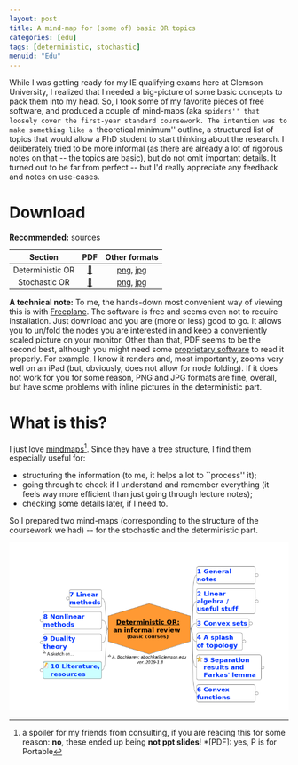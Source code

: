 ```yaml
---
layout: post
title: A mind-map for (some of) basic OR topics
categories: [edu]
tags: [deterministic, stochastic]
menuid: "Edu"
---
```

While I was getting ready for my IE qualifying exams here at Clemson University, I realized that I needed a big-picture of some basic concepts to pack them into my head. So, I took some of my favorite pieces of free software, and produced a couple of mind-maps (aka ``spiders'' that loosely cover the first-year standard coursework. The intention was to make something like a ``theoretical minimum'' outline, a structured list of topics that would allow a PhD student to start thinking about the research. I deliberately tried to be more informal (as there are already a lot of rigorous notes on that -- the topics are basic), but do not omit important details. It turned out to be far from perfect -- but I'd really appreciate any feedback and notes on use-cases.

# Download
**Recommended:** sources

| Section             | PDF                                           | Other formats                                                                                  |
| :-----------------: | :---:                                         | :-------------:                                                                                |
| Deterministic OR    | [📁](/assets/theormin/1_Deterministic_OR.pdf) | [png](/assets/theormin/1_Deterministic_OR.png), [jpg](/assets/theormin/1_Deterministic_OR.jpg) |
| Stochastic OR       | [📁](/assets/theormin/2_Stochastic_OR.pdf)    | [png](/assets/theormin/2_Stochastic_OR.png), [jpg](/assets/theormin/2_Stochastic_OR.jpg)       |

**A technical note:** To me, the hands-down most convenient way of viewing this is with [Freeplane](https://www.freeplane.org/wiki/index.php/Home). The software is free and seems even not to require installation. Just download and you are (more or less) good to go. It allows you to un/fold the nodes you are interested in and keep a conveniently scaled picture on your monitor. Other than that, PDF seems to be the second best, although you might need some [proprietary software](https://get.adobe.com/reader/otherversions/) to read it properly. For example,
I know it renders and, most importantly, zooms very well on an iPad (but, obviously, does not allow for node folding). If it does not work for you for some reason, PNG and JPG formats are fine, overall, but have some problems with inline pictures in the deterministic part.

# What is this?
I just love [mindmaps](https://en.wikipedia.org/wiki/Mind_map)[^1]. Since they have a tree structure, I find them especially useful for:
- structuring the information (to me, it helps a lot to ``process'' it);
- going through to check if I understand and remember everything (it feels way more efficient than just going through lecture notes);
- checking some details later, if I need to.

So I prepared two mind-maps (corresponding to the structure of the coursework we had) -- for the stochastic and the deterministic part.

![An overview](/assets/theormin/determ_overview_screen.png)

[^1]: a spoiler for my friends from consulting, if you are reading this for some reason: **no**, these ended up being **not ppt slides**!
*[PDF]: yes, P is for Portable
